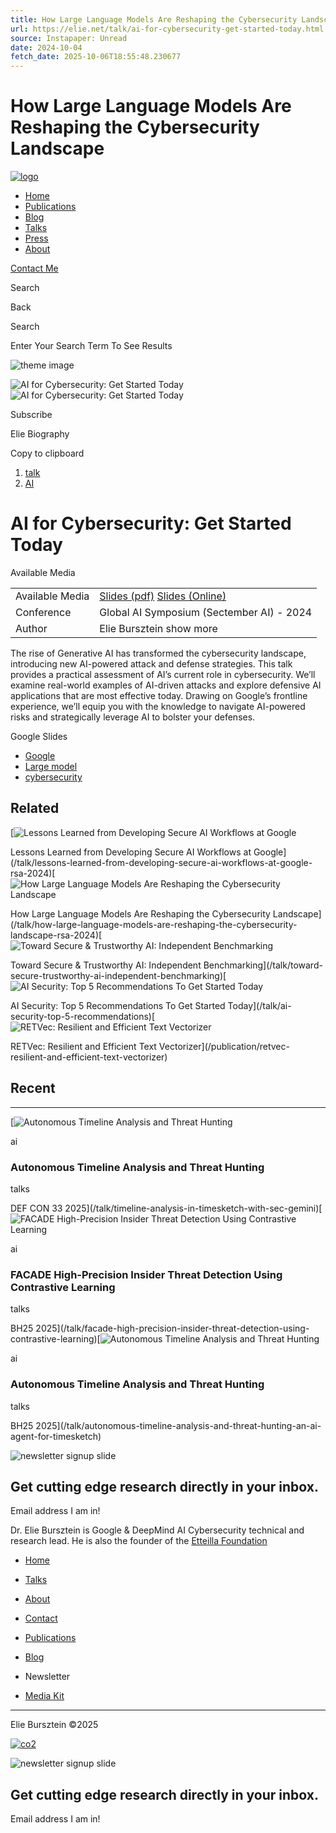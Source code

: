 ```yaml
---
title: How Large Language Models Are Reshaping the Cybersecurity Landscape
url: https://elie.net/talk/ai-for-cybersecurity-get-started-today.html
source: Instapaper: Unread
date: 2024-10-04
fetch_date: 2025-10-06T18:55:48.230677
---
```


# How Large Language Models Are Reshaping the Cybersecurity Landscape

[![logo](/_astro/elie-logo.CG4JS39H_1xa33Q.svg)](/)

* [Home](/)
* [Publications](/publications)
* [Blog](/blog)
* [Talks](/talks)
* [Press](/press)
* [About](/about)

[Contact Me](/contact)

Search

Back

Search

Enter Your Search Term To See Results

 ![theme image](/_astro/placeholder.DKDWRGoO_2vHJYN.webp)

![AI for Cybersecurity: Get Started Today](/_astro/ai-for-cybersecurity-get-started-today.BVvkN8Xv_Z1URE6V.jpg)     ![AI for Cybersecurity: Get Started Today](/_astro/ai-for-cybersecurity-get-started-today.BVvkN8Xv_Z1URE6V.jpg)

Subscribe

Elie Biography

Copy to clipboard

1. [talk](/talks)
2. [AI](/tag/ai)

# AI for Cybersecurity: Get Started Today

Available Media

|  |  |
| --- | --- |
| Available Media | [Slides (pdf)](https://cdn.elie.net/static/files/ai-for-cybersecurity-get-started-today/ai-for-cybersecurity-get-started-today.pdf)   [Slides (Online)](https://docs.google.com/presentation/d/e/2PACX-1vRwDGKhxe7MYftgNIIbODt2fbiAds1Dv378bRLA7amXgj1EwZfWP4nSJoAeiUD0w93BxCw5-e3ggoTW/pub) |
| Conference | Global AI Symposium (Sectember AI) - 2024 |
| Author | Elie Bursztein   show more |

The rise of Generative AI has transformed the cybersecurity landscape, introducing new AI-powered attack and defense strategies. This talk provides a practical assessment of AI’s current role in cybersecurity. We’ll examine real-world examples of AI-driven attacks and explore defensive AI applications that are most effective today. Drawing on Google’s frontline experience, we’ll equip you with the knowledge to navigate AI-powered risks and strategically leverage AI to bolster your defenses.

Google Slides

* [Google](/tag/google)
* [Large model](/tag/large-model)
* [cybersecurity](/tag/cybersecurity)

## Related

[![Lessons Learned from Developing Secure AI Workflows at Google](/_astro/lessons-learned-from-developing-secure-ai-workflows-at-google.DsT32FYW_Z9I43z.jpg)

Lessons Learned from Developing Secure AI Workflows at Google](/talk/lessons-learned-from-developing-secure-ai-workflows-at-google-rsa-2024)[![How Large Language Models Are Reshaping the Cybersecurity Landscape](/_astro/how-large-language-models-are-reshaping-the-cybersecurity-landscape-rsa-2024.ODohjCpJ_Z1uliAN.jpg)

How Large Language Models Are Reshaping the Cybersecurity Landscape](/talk/how-large-language-models-are-reshaping-the-cybersecurity-landscape-rsa-2024)[![Toward Secure & Trustworthy AI: Independent Benchmarking](/_astro/toward-secure-trustworthy-ai-independent-benchmarking.PKgFxUvx_Z2pGEYW.jpg)

Toward Secure & Trustworthy AI: Independent Benchmarking](/talk/toward-secure-trustworthy-ai-independent-benchmarking)[![AI Security: Top 5 Recommendations To Get Started Today](/_astro/ai-security-top-5-recommendations.D296hmn-_ZwtebY.jpg)

AI Security: Top 5 Recommendations To Get Started Today](/talk/ai-security-top-5-recommendations)[![RETVec: Resilient and Efficient Text Vectorizer](/_astro/retvec-resilient-and-efficient-text-vectorizer.D9cYdg7W_Z267Au5.jpg)

RETVec: Resilient and Efficient Text Vectorizer](/publication/retvec-resilient-and-efficient-text-vectorizer)

## Recent

---

[![Autonomous Timeline Analysis and Threat Hunting](/_astro/timeline-analysis-in-timesketch-with-sec-gemini.-TCvivxp_arIVp.jpg)

ai

### Autonomous Timeline Analysis and Threat Hunting

talks

DEF CON 33 2025](/talk/timeline-analysis-in-timesketch-with-sec-gemini)[![ FACADE High-Precision Insider Threat Detection Using Contrastive Learning](/_astro/facade-high-precision-insider-threat-detection-using-contrastive-learning.BLsA5hAM_12RNiI.jpg)

ai

### FACADE High-Precision Insider Threat Detection Using Contrastive Learning

talks

BH25 2025](/talk/facade-high-precision-insider-threat-detection-using-contrastive-learning)[![Autonomous Timeline Analysis and Threat Hunting](/_astro/autonomous-timeline-analysis-and-threat-hunting-an-ai-agent-for-timesketch.CTolPM6Q_Z1FrJ2E.jpg)

ai

### Autonomous Timeline Analysis and Threat Hunting

talks

BH25 2025](/talk/autonomous-timeline-analysis-and-threat-hunting-an-ai-agent-for-timesketch)

![newsletter signup slide](/_astro/desktop-signup-header.DXp_HT3s_25aB8E.jpg)

## Get cutting edge research directly in your inbox.

Email address  I am in!

Dr. Elie Bursztein is Google & DeepMind AI Cybersecurity technical
and research lead. He is also the founder of the [Etteilla Foundation](https://etteilla.org)

* [Home](/)
* [Talks](/talks)
* [About](/about)
* [Contact](/contact)

* [Publications](/publications)
* [Blog](/blog)
* Newsletter
* [Media Kit](/media-kit)

---

Elie Bursztein ©2025

 [![co2](/_astro/label-co2-website-black-en.Ds-YZuCo_Z2uvIl5.webp)](https://tree-nation.com/profile/impact/elie-bursztein#co2)

![newsletter signup slide](/_astro/desktop-signup-header.DXp_HT3s_25aB8E.jpg)

## Get cutting edge research directly in your inbox.

Email address  I am in!